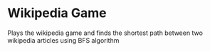 # Wikipedia Game
Plays the wikipedia game and finds the shortest path between two wikipedia articles using BFS algorithm
